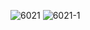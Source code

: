 ![6021](https://user-images.githubusercontent.com/69049801/128798570-68403d77-1b0b-4f49-9124-a89a70000309.PNG)
![6021-1](https://user-images.githubusercontent.com/69049801/128798574-381422a6-164b-4fb1-ba53-7b89c1af7096.PNG)
